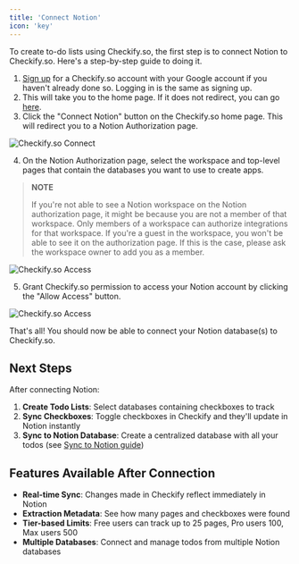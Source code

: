 ```yaml
---
title: 'Connect Notion'
icon: 'key'
---
```


To create to-do lists using Checkify.so, the first step is to
connect Notion to Checkify.so. Here's a step-by-step guide to doing it.

1. [Sign up](https://checkify.so/login) for a Checkify.so account with your
   Google account if you haven't already done so. Logging in is the same as signing up.
2. This will take you to the home page. If it does not redirect, you can go [here](https://checkify.so/my-todo-lists).
3. Click the "Connect Notion" button on the Checkify.so home page. This will redirect you to a Notion Authorization page.

![Checkify.so Connect](/docs/connect-notion.jpg)

4. On the Notion Authorization page, select the workspace and top-level pages that contain the databases you want to use to create apps.

> **NOTE**
>
> If you're not able to see a Notion workspace on the Notion authorization page, it might be because you are not a member of that workspace. Only members of a workspace can authorize integrations for that workspace. If you're a guest in the workspace, you won't be able to see it on the authorization page. If this is the case, please ask the workspace owner to add you as a member.

![Checkify.so Access](/docs/request-access-notion.png)

5. Grant Checkify.so permission to access your Notion account by clicking the
   "Allow Access" button.

![Checkify.so Access](/docs/access-pages-notion.png)

That's all! You should now be able to connect your Notion database(s) to Checkify.so.

## Next Steps

After connecting Notion:

1. **Create Todo Lists**: Select databases containing checkboxes to track
2. **Sync Checkboxes**: Toggle checkboxes in Checkify and they'll update in Notion instantly
3. **Sync to Notion Database**: Create a centralized database with all your todos (see [Sync to Notion guide](/docs/sync-to-notion))

## Features Available After Connection

- **Real-time Sync**: Changes made in Checkify reflect immediately in Notion
- **Extraction Metadata**: See how many pages and checkboxes were found
- **Tier-based Limits**: Free users can track up to 25 pages, Pro users 100, Max users 500
- **Multiple Databases**: Connect and manage todos from multiple Notion databases
